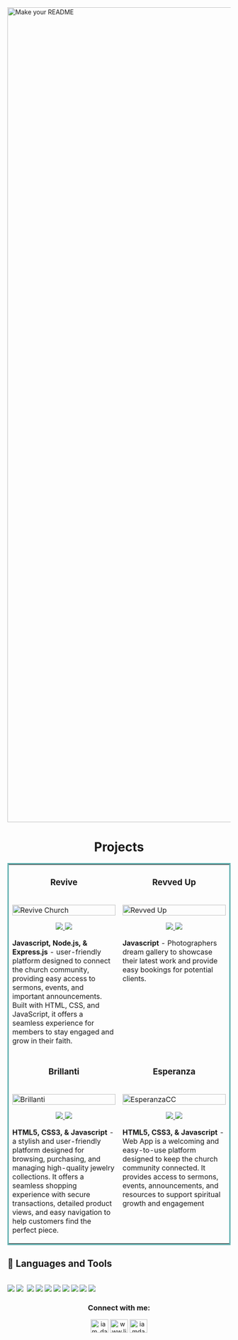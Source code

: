 <!--Banner-->
<img width="1834" alt="Make your README" src="https://github.com/user-attachments/assets/eb577ee6-dbf9-4613-8fed-9c60dba01d9e">

<h1 align="center">Projects</h1>
<table bordercolor="#66b2b2">
  
  <tr>
    <td width="50%" valign="top">
      <h3 align="center">Revive</h3>
        <br />
        <a target="_blank" href="https://revive-church.netlify.app/">
          <img src="GIFS/reviveChurchGIF.gif" width="100%" alt="Revive Church">
        </a>
        <br />
        <p align="center">
          
  <a href="https://github.com/gdanny94/Revive-Church" target="_blank">
    <img src="https://img.shields.io/static/v1?label=|&message=REPO&color=23555f&style=plastic&logo=github&logo-color=white"/>
  </a>  
  <a href="https://revive-church.netlify.app/" target="_blank">
    <img src="https://img.shields.io/static/v1?label=|&message=WEBSITE&color=cdf998&style=plastic&logo=wordpress&logo-color=white"/>
  </a>
      </p>
        <p><strong>Javascript, Node.js, & Express.js</strong> -  user-friendly platform designed to connect the church community, providing easy access to sermons, events, and important announcements. Built with HTML, CSS, and JavaScript, it offers a seamless experience for members to stay engaged and grow in their faith.</p>
    </td>
    <td width="50%" valign="top">
      <h3 align="center">Revved Up</h3>
        <br />
      <a target="_blank" href="https://revved-up.netlify.app/">
            <img src="GIFS/revvedupGIF.gif" width="100%"  alt="Revved Up"/>
        </a>
        <br />
        <p align="center">
          
  <a href="https://github.com/gdanny94/revvedUp" target="_blank">
    <img src="https://img.shields.io/static/v1?label=|&message=REPO&color=23555f&style=plastic&logo=github&logo-color=white"/>
  </a>
  <a href="https://revved-up.netlify.app/" target="_blank">
    <img src="https://img.shields.io/static/v1?label=|&message=WEBSITE&color=cdf998&style=plastic&logo=wordpress&logo-color=white"/>
  </a>
      </p>
        <p><strong>Javascript</strong> - Photographers dream gallery to showcase their latest work and provide easy bookings for potential clients.</p>
    </td>
  </tr>
  
  <tr>
    <td width="50%" valign="top">
      <h3 align="center">Brillanti</h3>
      <br />
        <a target="_blank" href="https://brillanti.netlify.app/">
          <img src="GIFS/brillantiGIF.gif" width="100%" alt="Brillanti"/>
        </a>
      <br />
        <p align="center">
  <a href="https://github.com/gdanny94/Brillanti" target="_blank">
    <img src="https://img.shields.io/static/v1?label=|&message=REPO&color=23555f&style=plastic&logo=github&logo-color=white"/>
  </a>
  <a href="https://brillanti.netlify.app/" target="_blank">
    <img src="https://img.shields.io/static/v1?label=|&message=WEBSITE&color=cdf998&style=plastic&logo=wordpress&logo-color=white"/>
  </a>
      </p>
        <p><strong>HTML5, CSS3, & Javascript</strong> - a stylish and user-friendly platform designed for browsing, purchasing, and managing high-quality jewelry collections. It offers a seamless shopping experience with secure transactions, detailed product views, and easy navigation to help customers find the perfect piece.</p>
    </td>
    <td width="50%" valign="top">
      <h3 align="center">Esperanza</h3>
        <br />
        <a target="_blank" href="#">
          <img src="GIFS/esperanza.gif" width="100%" alt="EsperanzaCC"/>
        </a>
        <br />
        <p align="center">
          
  <a href="https://github.com/gdanny94/EsperanzaCC" target="_blank">
    <img src="https://img.shields.io/static/v1?label=|&message=REPO&color=23555f&style=plastic&logo=github&logo-color=white"/>
  </a>
  <a href="#" target="_blank">
    <img src="https://img.shields.io/static/v1?label=|&message=WEBSITE&color=cdf998&style=plastic&logo=wordpress&logo-color=white"/>
  </a>
      </p>
        <p><strong>HTML5, CSS3, & Javascript</strong> - Web App is a welcoming and easy-to-use platform designed to keep the church community connected. It provides access to sermons, events, announcements, and resources to support spiritual growth and engagement</p>
    </td>
  </tr>
</table>


## 💼 Languages and Tools

<br />
<div>
<img src="https://img.shields.io/badge/-javascript-F7DF1E?&style=for-the-badge&logo=javascript&logoColor=black" />
<img src="https://img.shields.io/badge/-ReactJS-grey?&style=for-the-badge&logo=react&logoColor=61DAFB" />
<img scr="https://img.shields.io/badge/Next-black?style=for-the-badge&logo=next.js&logoColor=white" />
<img src="https://img.shields.io/badge/HTML5-E34F26?style=for-the-badge&logo=html5&logoColor=white" />
<img src="https://img.shields.io/badge/-css3-1572B6?&style=for-the-badge&logo=css3&logoColor=white" />
<img src="https://img.shields.io/badge/Tailwind-38B2AC?style=for-the-badge&logo=tailwind-css&logoColor=white" />
<img src="https://img.shields.io/badge/-VSCode-007ACC?&style=for-the-badge&logo=visual-studio-code&logoColor=white" />
<img src="https://img.shields.io/badge/-Git-F05032?&style=for-the-badge&logo=git&logoColor=white" /> 
<img src="https://img.shields.io/badge/github-%23121011.svg?style=for-the-badge&logo=github&logoColor=white" />
<img src="https://img.shields.io/badge/Canva-%2300C4CC.svg?style=for-the-badge&logo=Canva&logoColor=white" />
<img src="https://img.shields.io/badge/figma-%23F24E1E.svg?style=for-the-badge&logo=figma&logoColor=white" />
</div>


<!--Contact Info-->
<h3 align="center">Connect with me:</h3>
<p align="center">
<a href="https://twitter.com/iam_dannnny" target="blank"><img align="center" src="https://raw.githubusercontent.com/rahuldkjain/github-profile-readme-generator/master/src/images/icons/Social/twitter.svg" alt="iam_dannnny" height="30" width="40" /></a>
<a href="https://www.linkedin.com/in/dannygthedev" target="blank"><img align="center" src="https://raw.githubusercontent.com/rahuldkjain/github-profile-readme-generator/master/src/images/icons/Social/linked-in-alt.svg" alt="www.linkedin.com/in/dannygthedev" height="30" width="40" /></a>
<a href="https://instagram.com/iamdannnny" target="blank"><img align="center" src="https://raw.githubusercontent.com/rahuldkjain/github-profile-readme-generator/master/src/images/icons/Social/instagram.svg" alt="iamdannnny" height="30" width="40" /></a>
</p>

